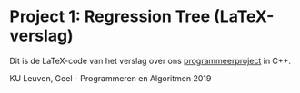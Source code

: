 # Project 1: Regression Tree (LaTeX-verslag)

Dit is de LaTeX-code van het verslag over ons [programmeerproject](https://github.com/momostein/Project1_RegressieBoom) in C++.

KU Leuven, Geel - Programmeren en Algoritmen 2019
